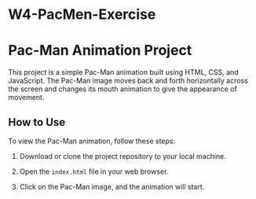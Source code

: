 # W4-PacMen-Exercise

# Pac-Man Animation Project

This project is a simple Pac-Man animation built using HTML, CSS, and JavaScript. The Pac-Man image moves back and forth horizontally across the screen and changes its mouth animation to give the appearance of movement.

## How to Use

To view the Pac-Man animation, follow these steps:

1. Download or clone the project repository to your local machine.

2. Open the `index.html` file in your web browser.

3. Click on the Pac-Man image, and the animation will start.
